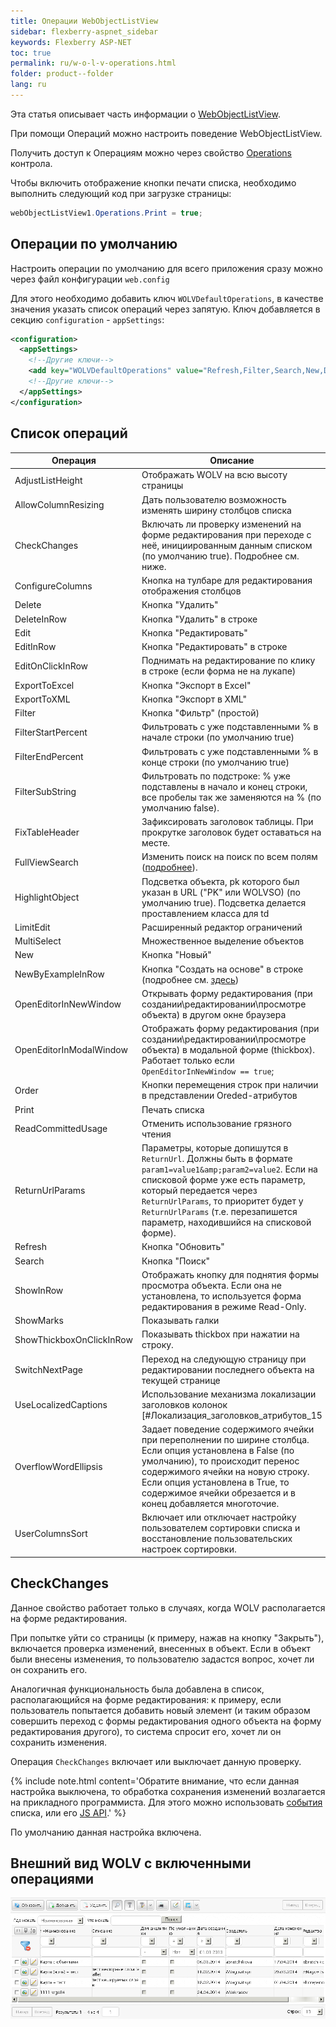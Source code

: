```yaml
---
title: Операции WebObjectListView
sidebar: flexberry-aspnet_sidebar
keywords: Flexberry ASP-NET
toc: true
permalink: ru/w-o-l-v-operations.html
folder: product--folder
lang: ru
---
```

Эта статья описывает часть информации о [WebObjectListView](web-object-list-view.html).

При помощи Операций можно настроить поведение WebObjectListView.

Получить доступ к Операциям можно через свойство [Operations](http://storm:20013/class_i_c_s_soft_1_1_s_t_o_r_m_n_e_t_1_1_web_1_1_controls_1_1_operations_w_o_l_v.html) контрола.

Чтобы включить отображение кнопки печати списка, необходимо выполнить следующий код при загрузке страницы:

```cs
webObjectListView1.Operations.Print = true;
```

## Операции по умолчанию

Настроить операции по умолчанию для всего приложения сразу можно через файл конфигурации `web.config`

Для этого необходимо добавить ключ `WOLVDefaultOperations`, в качестве значения указать список операций через запятую.
Ключ добавляется в секцию `configuration` - `appSettings`:

```xml
<configuration>
  <appSettings>
    <!--Другие ключи-->
    <add key="WOLVDefaultOperations" value="Refresh,Filter,Search,New,Delete,ShowMarks,EditInRow,ConfigureColumns,NewByExampleInRow,ExportToExcel,AllowColumnResizing,LimitEdit,EditOnClickInRow,FixTableHeader,HighlightObject" />
    <!--Другие ключи-->
  </appSettings>
</configuration>
```

## Список операций

| Операция | Описание |
| -------- | -------- |
| AdjustListHeight | Отображать WOLV на всю высоту страницы |
| AllowColumnResizing | Дать пользователю возможность изменять ширину столбцов списка
| CheckChanges | Включать ли проверку изменений на форме редактирования при переходе с неё, инициированным данным списком (по умолчанию true). Подробнее см. ниже. |
| ConfigureColumns  | Кнопка на тулбаре для редактирования отображения столбцов |
| Delete  | Кнопка "Удалить" |
| DeleteInRow  | Кнопка "Удалить" в строке |
| Edit  | Кнопка "Редактировать" |
| EditInRow  | Кнопка "Редактировать" в строке |
| EditOnClickInRow  | Поднимать на редактирование по клику в строке (если форма не на лукапе) |
| ExportToExcel  | Кнопка "Экспорт в Excel" |
| ExportToXML  | Кнопка "Экспорт в XML" |
| Filter  | Кнопка "Фильтр" (простой) |
| FilterStartPercent  | Фильтровать с уже подставленными % в начале строки (по умолчанию true) |
| FilterEndPercent  | Фильтровать с уже подставленными % в конце строки (по умолчанию true) |
| FilterSubString  | Фильтровать по подстроке: % уже подставлены в начало и конец строки, все пробелы так же заменяются на % (по умолчанию false). |
| FixTableHeader | Зафиксировать заголовок таблицы. При прокрутке заголовок будет оставаться на месте. |
| FullViewSearch  | Изменить поиск на поиск по всем полям ([подробнее](w-o-l-v-search.html)). |
| HighlightObject  | Подсветка объекта, pk которого был указан в URL ("PK" или WOLVSO) (по умолчанию true). Подсветка делается проставлением класса для td |
| LimitEdit | Расширенный редактор ограничений |
| MultiSelect  | Множественное выделение объектов |
| New  | Кнопка "Новый" |
| NewByExampleInRow  | Кнопка "Создать на основе" в строке (подробнее см. [здесь](web-data-object-prototyping.html)) |
| OpenEditorInNewWindow | Открывать форму редактирования (при создании\редактировании\просмотре объекта) в другом окне браузера |
| OpenEditorInModalWindow  | Отображать форму редактирования (при создании\редактировании\просмотре объекта) в модальной форме (thickbox). Работает только если `OpenEditorInNewWindow == true`; |
| Order | Кнопки перемещения строк при наличии в представлении Oreded-атрибутов |
| Print  | Печать списка |
| ReadCommittedUsage  | Отменить использование грязного чтения |
| ReturnUrlParams | Параметры, которые допишутся в `ReturnUrl`. Должны быть в формате `param1=value1&amp;param2=value2`. Если на списковой форме уже есть параметр, который передается через `ReturnUrlParams`, то приоритет будет у `ReturnUrlParams` (т.е. перезапишется параметр, находившийся на списковой форме). |
| Refresh | Кнопка "Обновить" |
| Search  | Кнопка "Поиск" |
| ShowInRow | Отображать кнопку для поднятия формы просмотра объекта. Если она не установлена, то используется форма редактирования в режиме Read-Only. |
| ShowMarks  | Показывать галки |
| ShowThickboxOnClickInRow  | Показывать thickbox при нажатии на строку. |
| SwitchNextPage | Переход на следующую страницу при редактировании последнего объекта на текущей странице |
| UseLocalizedCaptions | Использование механизма локализации заголовков колонок [#Локализация_заголовков_атрибутов_15|Подробнее...] |
| OverflowWordEllipsis | Задает поведение содержимого ячейки при переполнении по ширине столбца. Если опция установлена в False (по умолчанию), то происходит перенос содержимого ячейки на новую строку. Если опция установлена в True, то содержимое ячейки обрезается и в конец добавляется многоточие. |
| UserColumnsSort | Включает или отключает настройку пользователем сортировки списка и восстановление пользовательских настроек сортировки. |

## CheckChanges

Данное свойство работает только в случаях, когда WOLV располагается на форме редактирования.

При попытке уйти со страницы (к примеру, нажав на кнопку "Закрыть"), включается проверка изменений, внесенных в объект. Если в объект были внесены изменения,
то пользователю задастся вопрос, хочет ли он сохранить его.

Аналогичная функциональность была добавлена в список, располагающийся на форме редактирования: к примеру, если пользователь попытается добавить новый элемент
(и таким образом совершить переход с формы редактирования одного объекта на форму редактирования другого), то система спросит его, хочет ли он сохранить изменения.

Операция `CheckChanges` включает или выключает данную проверку.

{% include note.html content='Обратите внимание, что если данная настройка выключена, то обработка сохранения изменений возлагается на прикладного программиста.
Для этого можно использовать [события](w-o-l-v-events.html) списка, или его [JS API](j-s-a-p-i-w-o-l-v.html).' %}

По умолчанию данная настройка включена.

## Внешний вид WOLV с включенными операциями

![](/images/pages/img/page/WOLVOperations/AllOperationsWolv2.png)
